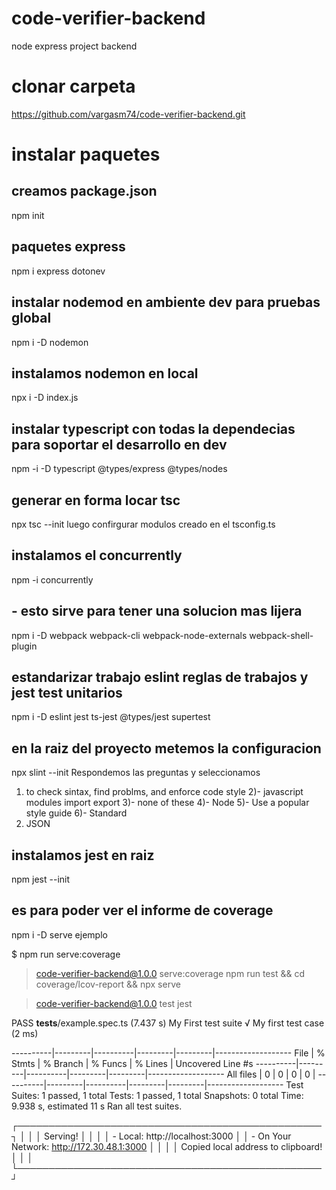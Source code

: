 # code-verifier-backend
node express project backend
# clonar carpeta 
https://github.com/vargasm74/code-verifier-backend.git
# instalar paquetes
## creamos package.json
npm init
## paquetes express
npm i express dotonev
## instalar nodemod en ambiente dev para pruebas global
npm i -D nodemon
## instalamos nodemon en local
npx i -D index.js
## instalar typescript con todas la dependecias para soportar el desarrollo en dev
npm -i -D typescript @types/express @types/nodes
## generar en forma locar tsc 
npx tsc --init luego confirgurar modulos creado en el tsconfig.ts
## instalamos el concurrently
npm -i concurrently
## - esto sirve para tener una solucion mas lijera 
npm i -D webpack webpack-cli webpack-node-externals webpack-shell-plugin


## estandarizar trabajo eslint reglas de trabajos y jest test unitarios
npm i -D eslint jest ts-jest @types/jest supertest
## en la raiz del proyecto metemos la configuracion
npx slint --init 
Respondemos las preguntas y seleccionamos
1) to check sintax, find problms, and enforce code style
2)- javascript modules import export
3)- none of these
4)- Node
5)- Use a popular style guide
6)- Standard
7) JSON

## instalamos jest en raiz
npm jest --init

## es para poder ver el informe de coverage
npm i -D serve
ejemplo

$ npm run serve:coverage

> code-verifier-backend@1.0.0 serve:coverage
> npm run test && cd coverage/lcov-report && npx serve


> code-verifier-backend@1.0.0 test
> jest

 PASS  __tests__/example.spec.ts (7.437 s)
  My First test suite
    √ My first test case (2 ms)

----------|---------|----------|---------|---------|-------------------
File      | % Stmts | % Branch | % Funcs | % Lines | Uncovered Line #s 
----------|---------|----------|---------|---------|-------------------
All files |       0 |        0 |       0 |       0 | 
----------|---------|----------|---------|---------|-------------------
Test Suites: 1 passed, 1 total
Tests:       1 passed, 1 total
Snapshots:   0 total
Time:        9.938 s, estimated 11 s
Ran all test suites.

   ┌─────────────────────────────────────────────────┐
   │                                                 │
   │   Serving!                                      │
   │                                                 │
   │   - Local:            http://localhost:3000     │
   │   - On Your Network:  http://172.30.48.1:3000   │
   │                                                 │
   │   Copied local address to clipboard!            │
   │                                                 │
   └─────────────────────────────────────────────────┘
   
   
   
   





